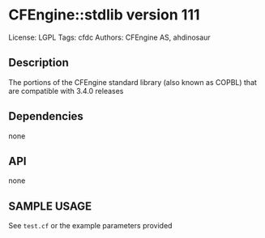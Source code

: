 # CFEngine::stdlib version 111

License: LGPL
Tags: cfdc
Authors: CFEngine AS, ahdinosaur

## Description
The portions of the CFEngine standard library (also known as COPBL) that are compatible with 3.4.0 releases

## Dependencies
none

## API
none

## SAMPLE USAGE
See `test.cf` or the example parameters provided


